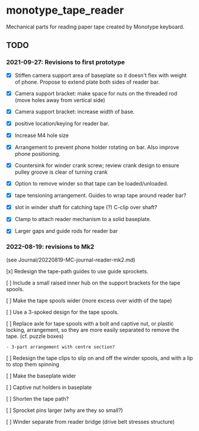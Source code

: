 # monotype_tape_reader

Mechanical parts for reading paper tape created by Monotype keyboard.


## TODO

### 2021-09-27: Revisions to first prototype

- [x] Stiffen camera support area of baseplate so it doesn't flex with weight of phone.  Propose to extend plate both sides of reader bar.

- [x] Camera support bracket:  make space for nuts on the threaded rod (move holes away from vertical side)

- [x] Camera support bracket: increase width of base.

- [x] positive location/keying for reader bar.

- [x] Increase M4 hole size

- [x] Arrangement to prevent phone holder rotating on bar.  Also improve phone positioning.

- [x] Countersink for winder crank screw; review crank design to ensure pulley groove is clear of turning crank

- [x] Option to remove winder so that tape can be loaded/unloaded.

- [x] tape tensioning arrangement.  Guides to wrap tape around reader bar?

- [x] slot in winder shaft for catching tape (?)  C-clip over shaft?

- [x] Clamp to attach reader mechanism to a solid baseplate.

- [x] Larger gaps and guide rods for reader bar


### 2022-08-19: revisions to Mk2

(see Journal/20220819-MC-journal-reader-mk2.md)

[x] Redesign the tape-path guides to use guide sprockets.


[ ] Include a small raised inner hub on the support brackets for the tape spools.


[ ] Make the tape spools wider (more excess over width of the tape)

[ ] Use a 3-spoked design for the tape spools.

[ ] Replace axle for tape spools with a bolt and captive nut, or plastic locking, arrangement, so they are more easily separated to remove the tape.  (cf. puzzle boxes)

    - 3-part arrangement with centre section?

[ ] Redesign the tape clips to slip on and off the winder spools, and with a lip to stop them spinning


[ ] Make the baseplate wider

[ ] Captive nut holders in baseplate

[ ] Shorten the tape path?


[ ] Sprocket pins larger (why are they so small?)

[ ] Winder separate from reader bridge (drive belt stresses structure)
